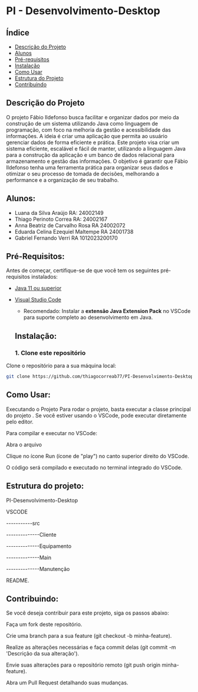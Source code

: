 # PI - Desenvolvimento-Desktop

## Índice

- [Descrição do Projeto](#descrição-do-projeto)
- [Alunos](#descrição-do-projeto)
- [Pré-requisitos](#pré-requisitos)
- [Instalação](#instalação)
- [Como Usar](#como-usar)
- [Estrutura do Projeto](#estrutura-do-projeto)
- [Contribuindo](#contribuindo)

## Descrição do Projeto
O projeto Fábio Ildefonso busca facilitar e organizar dados por meio da construção de um sistema utilizando Java como linguagem de programação, com foco na melhoria da gestão e acessibilidade das informações. A ideia é criar uma aplicação que permita ao usuário gerenciar dados de forma eficiente e prática. Este projeto visa criar um sistema eficiente, escalável e fácil de manter, utilizando a linguagem Java para a construção da aplicação e um banco de dados relacional para armazenamento e gestão das informações. O objetivo é garantir que Fábio Ildefonso tenha uma ferramenta prática para organizar seus dados e otimizar o seu processo de tomada de decisões, melhorando a performance e a organização de seu trabalho.

## Alunos:

- Luana da Silva Araújo RA: 24002149
- Thiago Perinoto Correa RA: 24002167
- Anna Beatriz de Carvalho Rosa RA 24002072
- Eduarda Celina Ezequiel Maltempe RA 24001738
- Gabriel Fernando Verri RA 1012023200170

## Pré-Requisitos:

Antes de começar, certifique-se de que você tem os seguintes pré-requisitos instalados:

- [Java 11 ou superior](https://www.oracle.com/java/technologies/javase-jdk11-downloads.html)
- [Visual Studio Code](https://code.visualstudio.com/)
  - Recomendado: Instalar a **extensão Java Extension Pack** no VSCode para suporte completo ao desenvolvimento em Java.
  
  ## Instalação:

  ### 1. Clone este repositório

Clone o repositório para a sua máquina local:

```bash
git clone https://github.com/thiagocorreab77/PI-Desenvolvimento-Desktop.git
```
## Como Usar:

Executando o Projeto
Para rodar o projeto, basta executar a classe principal do projeto . Se você estiver usando o VSCode, pode executar diretamente pelo editor.

Para compilar e executar no VSCode:

Abra o arquivo

Clique no ícone Run (ícone de "play") no canto superior direito do VSCode.

O código será compilado e executado no terminal integrado do VSCode.

## Estrutura do projeto:

PI-Desenvolvimento-Desktop

VSCODE

-----------src

--------------Cliente

--------------Equipamento

--------------Main

--------------Manutenção

README.

## Contribuindo:

Se você deseja contribuir para este projeto, siga os passos abaixo:

Faça um fork deste repositório.

Crie uma branch para a sua feature (git checkout -b minha-feature).

Realize as alterações necessárias e faça commit delas (git commit -m 'Descrição da sua alteração').

Envie suas alterações para o repositório remoto (git push origin minha-feature).

Abra um Pull Request detalhando suas mudanças.



